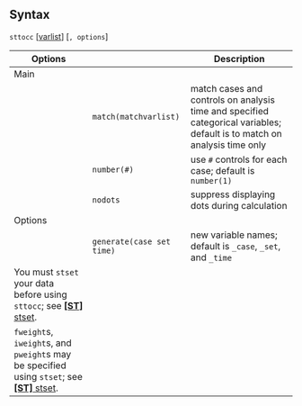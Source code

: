 ## Syntax

`sttocc`
\[[varlist](http://www.stata.com/help.cgi?varlist)\]
\[`, options`\]

| Options                                                                                                                                                                   |                           | Description                                                                                                              |
|---------------------------------------------------------------------------------------------------------------------------------------------------------------------------|---------------------------|--------------------------------------------------------------------------------------------------------------------------|
| Main                                                                                                                                                                      |                           |                                                                                                                          |
|                                                                                                                                                                           | `match(matchvarlist)`     | match cases and controls on analysis time and specified categorical variables; default is to match on analysis time only |
|                                                                                                                                                                           | `number(#)`               | use `#` controls for each case; default is `number(1)`                                                                   |
|                                                                                                                                                                           | `nodots`                  | suppress displaying dots during calculation                                                                              |
| Options                                                                                                                                                                   |                           |                                                                                                                          |
|                                                                                                                                                                           | `generate(case set time)` | new variable names; default is `_case`, `_set`, and `_time`                                                              |
| You must `stset` your data before using `sttocc`; see [<strong>[ST]</strong> stset](http://www.stata.com/help.cgi?stset).                      |                           |                                                                                                                          |
| `fweight`s, `iweight`s, and `pweight`s may be specified using `stset`; see [<strong>[ST]</strong> stset](http://www.stata.com/help.cgi?stset). |                           |                                                                                                                          |
